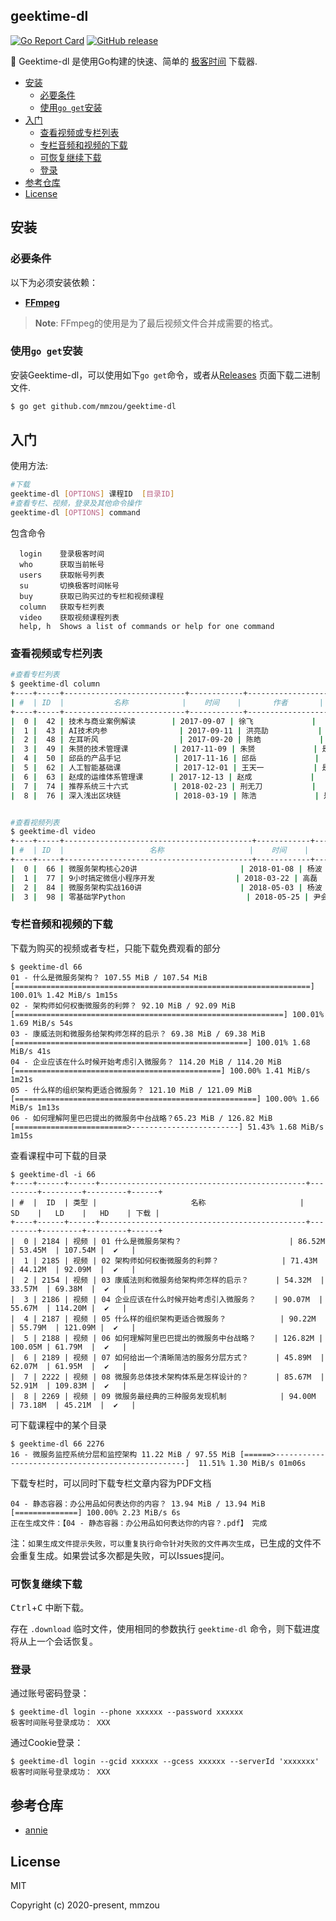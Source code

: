## geektime-dl

[![Go Report Card](https://goreportcard.com/badge/github.com/mmzou/geektime-dl)](https://goreportcard.com/report/github.com/mmzou/geektime-dl)
[![GitHub release](https://img.shields.io/github/v/release/mmzou/geektime-dl.svg)](https://github.com/mmzou/geektime-dl/releases)

👾 Geektime-dl 是使用Go构建的快速、简单的 [极客时间](https://time.geekbang.org/) 下载器.

- [安装](#%e5%ae%89%e8%a3%85)
  - [必要条件](#%e5%bf%85%e8%a6%81%e6%9d%a1%e4%bb%b6)
  - [使用`go get`安装](#%e4%bd%bf%e7%94%a8go-get%e5%ae%89%e8%a3%85)
- [入门](#%e5%85%a5%e9%97%a8)
  - [查看视频或专栏列表](#%e6%9f%a5%e7%9c%8b%e8%a7%86%e9%a2%91%e6%88%96%e4%b8%93%e6%a0%8f%e5%88%97%e8%a1%a8)
  - [专栏音频和视频的下载](#%e4%b8%93%e6%a0%8f%e9%9f%b3%e9%a2%91%e5%92%8c%e8%a7%86%e9%a2%91%e7%9a%84%e4%b8%8b%e8%bd%bd)
  - [可恢复继续下载](#%e5%8f%af%e6%81%a2%e5%a4%8d%e7%bb%a7%e7%bb%ad%e4%b8%8b%e8%bd%bd)
  - [登录](#%e7%99%bb%e5%bd%95)
- [参考仓库](#%e5%8f%82%e8%80%83%e4%bb%93%e5%ba%93)
- [License](#license)

## 安装

### 必要条件

以下为必须安装依赖：

* **[FFmpeg](https://www.ffmpeg.org)**

> **Note**: FFmpeg的使用是为了最后视频文件合并成需要的格式。

### 使用`go get`安装

安装Geektime-dl，可以使用如下`go get`命令，或者从[Releases](https://github.com/mmzou/geektime-dl/releases) 页面下载二进制文件.

```bash
$ go get github.com/mmzou/geektime-dl
```

## 入门

使用方法:

```bash
#下载
geektime-dl [OPTIONS] 课程ID  [目录ID]
#查看专栏、视频，登录及其他命令操作
geektime-dl [OPTIONS] command
```

包含命令

```text
  login    登录极客时间
  who      获取当前帐号
  users    获取帐号列表
  su       切换极客时间帐号
  buy      获取已购买过的专栏和视频课程
  column   获取专栏列表
  video    获取视频课程列表
  help, h  Shows a list of commands or help for one command
```

### 查看视频或专栏列表

```bash
#查看专栏列表
$ geektime-dl column
+----+-----+---------------------------+------------+------------------+------+
| #  | ID  |           名称            |    时间    |       作者       | 购买 |
+----+-----+---------------------------+------------+------------------+------+
|  0 |  42 | 技术与商业案例解读        | 2017-09-07 | 徐飞             |      |
|  1 |  43 | AI技术内参                | 2017-09-11 | 洪亮劼           |      |
|  2 |  48 | 左耳听风                  | 2017-09-20 | 陈皓             | 是   |
|  3 |  49 | 朱赟的技术管理课          | 2017-11-09 | 朱赟             | 是   |
|  4 |  50 | 邱岳的产品手记            | 2017-11-16 | 邱岳             |      |
|  5 |  62 | 人工智能基础课            | 2017-12-01 | 王天一           | 是   |
|  6 |  63 | 赵成的运维体系管理课      | 2017-12-13 | 赵成             |      |
|  7 |  74 | 推荐系统三十六式          | 2018-02-23 | 刑无刀           |      |
|  8 |  76 | 深入浅出区块链            | 2018-03-19 | 陈浩             | 是   |


#查看视频列表
$ geektime-dl video
+----+-----+------------------------------------------+------------+--------------+------+
| #  | ID  |                   名称                   |    时间    |     作者     | 购买 |
+----+-----+------------------------------------------+------------+--------------+------+
|  0 |  66 | 微服务架构核心20讲                       | 2018-01-08 | 杨波         | 是   |
|  1 |  77 | 9小时搞定微信小程序开发                  | 2018-03-22 | 高磊         |      |
|  2 |  84 | 微服务架构实战160讲                      | 2018-05-03 | 杨波         | 是   |
|  3 |  98 | 零基础学Python                           | 2018-05-25 | 尹会生       |      |
```

### 专栏音频和视频的下载

下载为购买的视频或者专栏，只能下载免费观看的部分

```console
$ geektime-dl 66
01 - 什么是微服务架构？ 107.55 MiB / 107.54 MiB [==================================================================] 100.01% 1.42 MiB/s 1m15s
02 - 架构师如何权衡微服务的利弊？ 92.10 MiB / 92.09 MiB [============================================================] 100.01% 1.69 MiB/s 54s
03 - 康威法则和微服务给架构师怎样的启示？ 69.38 MiB / 69.38 MiB [====================================================] 100.01% 1.68 MiB/s 41s
04 - 企业应该在什么时候开始考虑引入微服务？ 114.20 MiB / 114.20 MiB [==============================================] 100.00% 1.41 MiB/s 1m21s
05 - 什么样的组织架构更适合微服务？ 121.10 MiB / 121.09 MiB [======================================================] 100.00% 1.66 MiB/s 1m13s
06 - 如何理解阿里巴巴提出的微服务中台战略？65.23 MiB / 126.82 MiB [=========================>------------------------] 51.43% 1.68 MiB/s 1m15s
```

查看课程中可下载的目录

```console
$ geektime-dl -i 66
+----+------+------+----------------------------------------------+---------+---------+---------+------+
| #  |  ID  | 类型 |                     名称                     |   SD    |   LD    |   HD    | 下载 |
+----+------+------+----------------------------------------------+---------+---------+---------+------+
|  0 | 2184 | 视频 | 01 什么是微服务架构？                        | 86.52M  | 53.45M  | 107.54M |  ✔   |
|  1 | 2185 | 视频 | 02 架构师如何权衡微服务的利弊？              | 71.43M  | 44.12M  | 92.09M  |  ✔   |
|  2 | 2154 | 视频 | 03 康威法则和微服务给架构师怎样的启示？      | 54.32M  | 33.57M  | 69.38M  |  ✔   |
|  3 | 2186 | 视频 | 04 企业应该在什么时候开始考虑引入微服务？    | 90.07M  | 55.67M  | 114.20M |  ✔   |
|  4 | 2187 | 视频 | 05 什么样的组织架构更适合微服务？            | 90.22M  | 55.79M  | 121.09M |  ✔   |
|  5 | 2188 | 视频 | 06 如何理解阿里巴巴提出的微服务中台战略？    | 126.82M | 100.05M | 61.79M  |  ✔   |
|  6 | 2189 | 视频 | 07 如何给出一个清晰简洁的服务分层方式？      | 45.89M  | 62.07M  | 61.95M  |  ✔   |
|  7 | 2222 | 视频 | 08 微服务总体技术架构体系是怎样设计的？      | 85.67M  | 52.91M  | 109.83M |  ✔   |
|  8 | 2269 | 视频 | 09 微服务最经典的三种服务发现机制            | 94.00M  | 73.18M  | 45.21M  |  ✔   |
```

可下载课程中的某个目录

```console
$ geektime-dl 66 2276
16 - 微服务监控系统分层和监控架构 11.22 MiB / 97.55 MiB [======>--------------------------------------------------]  11.51% 1.30 MiB/s 01m06s
```

下载专栏时，可以同时下载专栏文章内容为PDF文档

```console
04 - 静态容器：办公用品如何表达你的内容？ 13.94 MiB / 13.94 MiB [==============] 100.00% 2.23 MiB/s 6s
正在生成文件：【04 - 静态容器：办公用品如何表达你的内容？.pdf】 完成
```

注：`如果生成文件提示失败，可以重复执行命令针对失败的文件再次生成`，已生成的文件不会重复生成。如果尝试多次都是失败，可以Issues提问。

### 可恢复继续下载

<kbd>Ctrl</kbd>+<kbd>C</kbd> 中断下载。

存在 `.download` 临时文件，使用相同的参数执行 `geektime-dl` 命令，则下载进度将从上一个会话恢复。

### 登录

通过账号密码登录：

```console
$ geektime-dl login --phone xxxxxx --password xxxxxx
极客时间账号登录成功： XXX
```

通过Cookie登录：

```console
$ geektime-dl login --gcid xxxxxx --gcess xxxxxx --serverId 'xxxxxxx'
极客时间账号登录成功： XXX
```

## 参考仓库

* [annie](https://github.com/iawia002/annie)


## License

MIT

Copyright (c) 2020-present, mmzou
